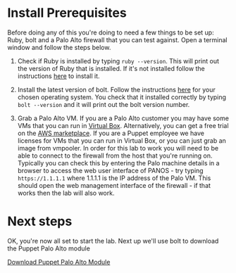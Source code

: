 # Install Prerequisites

Before doing any of this you're doing to need a few things to be set up: Ruby, bolt and a Palo Alto firewall that you can test against. Open a terminal window and follow the steps below.

1. Check if Ruby is installed by typing `ruby --version`. This will print out the version of Ruby that is installed. If it's not installed follow the instructions [here](https://rubyinstaller.org/downloads/) to install it.

2. Install the latest version of bolt. Follow the instructions [here](https://puppet.com/docs/bolt/latest/bolt_installing.html) for your chosen operating system. You check that it installed correctly by typing `bolt --version` and it will print out the bolt version number.

3. Grab a Palo Alto VM. If you are a Palo Alto customer you may have some VMs that you can run in [Virtual Box](https://www.virtualbox.org/). Alternatively, you can get a free trial on the [AWS marketplace](https://aws.amazon.com/marketplace/seller-profile?id=0ed48363-5064-4d47-b41b-a53f7c937314). If you are a Puppet employee we have licenses for VMs that you can run in Virtual Box, or you can just grab an image from vmpooler. In order for this lab to work you will need to be able to connect to the firewall from the host that you're running on. Typically you can check this by entering the Palo machine details in a browser to access the web user interface of PANOS - try typing `https://1.1.1.1` where 1.1.1.1 is the IP address of the Palo VM. This should open the web management interface of the firewall - if that works then the lab will also work.

# Next steps

OK, you're now all set to start the lab. Next up we'll use bolt to download the Puppet Palo Alto module

[Download Puppet Palo Alto Module](./../02-download-panos-module/README.md)